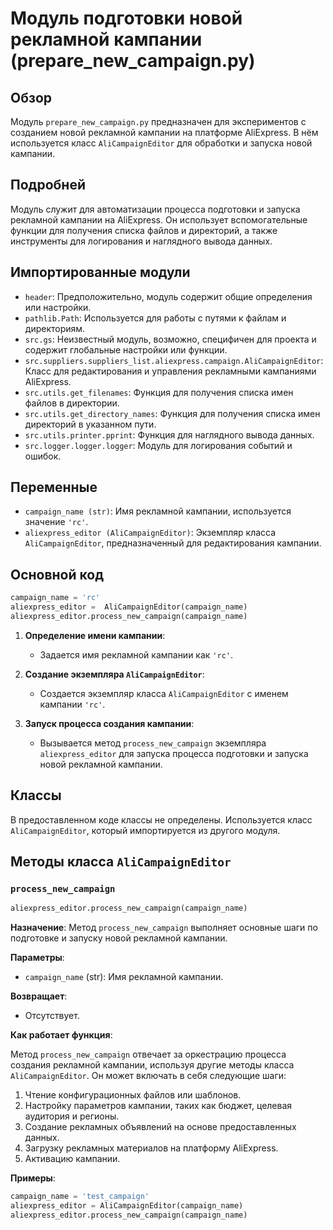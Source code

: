 # Модуль подготовки новой рекламной кампании (prepare_new_campaign.py)

## Обзор

Модуль `prepare_new_campaign.py` предназначен для экспериментов с созданием новой рекламной кампании на платформе AliExpress. В нём используется класс `AliCampaignEditor` для обработки и запуска новой кампании.

## Подробней

Модуль служит для автоматизации процесса подготовки и запуска рекламной кампании на AliExpress. Он использует вспомогательные функции для получения списка файлов и директорий, а также инструменты для логирования и наглядного вывода данных.

## Импортированные модули

- `header`: Предположительно, модуль содержит общие определения или настройки.
- `pathlib.Path`: Используется для работы с путями к файлам и директориям.
- `src.gs`: Неизвестный модуль, возможно, специфичен для проекта и содержит глобальные настройки или функции.
- `src.suppliers.suppliers_list.aliexpress.campaign.AliCampaignEditor`: Класс для редактирования и управления рекламными кампаниями AliExpress.
- `src.utils.get_filenames`: Функция для получения списка имен файлов в директории.
- `src.utils.get_directory_names`: Функция для получения списка имен директорий в указанном пути.
- `src.utils.printer.pprint`: Функция для наглядного вывода данных.
- `src.logger.logger.logger`: Модуль для логирования событий и ошибок.

## Переменные

- `campaign_name (str)`: Имя рекламной кампании, используется значение `'rc'`.
- `aliexpress_editor (AliCampaignEditor)`: Экземпляр класса `AliCampaignEditor`, предназначенный для редактирования кампании.

## Основной код

```python
campaign_name = 'rc'
aliexpress_editor =  AliCampaignEditor(campaign_name)
aliexpress_editor.process_new_campaign(campaign_name)
```

1.  **Определение имени кампании**:

    -   Задается имя рекламной кампании как `'rc'`.

2.  **Создание экземпляра `AliCampaignEditor`**:

    -   Создается экземпляр класса `AliCampaignEditor` с именем кампании `'rc'`.

3.  **Запуск процесса создания кампании**:

    -   Вызывается метод `process_new_campaign` экземпляра `aliexpress_editor` для запуска процесса подготовки и запуска новой рекламной кампании.

## Классы

В предоставленном коде классы не определены. Используется класс `AliCampaignEditor`, который импортируется из другого модуля.

## Методы класса `AliCampaignEditor`

### `process_new_campaign`

```python
aliexpress_editor.process_new_campaign(campaign_name)
```

**Назначение**: Метод `process_new_campaign` выполняет основные шаги по подготовке и запуску новой рекламной кампании.

**Параметры**:

*   `campaign_name` (str): Имя рекламной кампании.

**Возвращает**:

*   Отсутствует.

**Как работает функция**:

Метод `process_new_campaign` отвечает за оркестрацию процесса создания рекламной кампании, используя другие методы класса `AliCampaignEditor`. Он может включать в себя следующие шаги:

1.  Чтение конфигурационных файлов или шаблонов.
2.  Настройку параметров кампании, таких как бюджет, целевая аудитория и регионы.
3.  Создание рекламных объявлений на основе предоставленных данных.
4.  Загрузку рекламных материалов на платформу AliExpress.
5.  Активацию кампании.

**Примеры**:

```python
campaign_name = 'test_campaign'
aliexpress_editor = AliCampaignEditor(campaign_name)
aliexpress_editor.process_new_campaign(campaign_name)